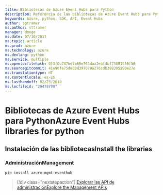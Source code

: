 ```yaml
---
title: Bibliotecas de Azure Event Hubs para Python
description: Referencia de las bibliotecas de Azure Event Hubs para Python
keywords: Azure, python, SDK, API, Event Hubs
author: sptramer
ms.author: sttramer
manager: douge
ms.date: 07/10/2017
ms.topic: article
ms.prod: azure
ms.technology: azure
ms.devlang: python
ms.service: multiple
ms.openlocfilehash: 0f3f0b747be7a66e763daa2ebf4bf73881536f56
ms.sourcegitcommit: 41e90fe75de03d397079a276cdb388305290e27e
ms.translationtype: HT
ms.contentlocale: es-ES
ms.lasthandoff: 02/23/2018
ms.locfileid: "29478798"
---
```

# <a name="azure-event-hubs-libraries-for-python"></a><span data-ttu-id="843c8-104">Bibliotecas de Azure Event Hubs para Python</span><span class="sxs-lookup"><span data-stu-id="843c8-104">Azure Event Hubs libraries for python</span></span>

## <a name="install-the-libraries"></a><span data-ttu-id="843c8-105">Instalación de las bibliotecas</span><span class="sxs-lookup"><span data-stu-id="843c8-105">Install the libraries</span></span>


### <a name="management"></a><span data-ttu-id="843c8-106">Administración</span><span class="sxs-lookup"><span data-stu-id="843c8-106">Management</span></span>

```bash
pip install azure-mgmt-eventhub
```
> [!div class="nextstepaction"]
> [<span data-ttu-id="843c8-107">Explorar las API de administración</span><span class="sxs-lookup"><span data-stu-id="843c8-107">Explore the Management APIs</span></span>](/python/api/overview/azure/eventhub/management)